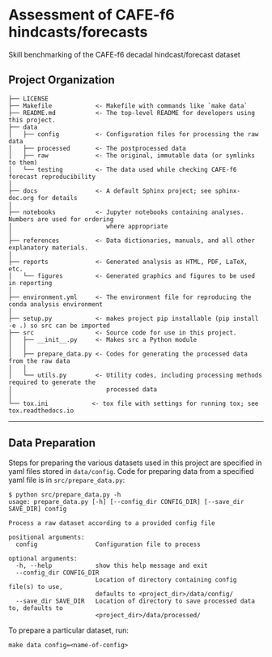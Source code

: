 Assessment of CAFE-f6 hindcasts/forecasts
==============================

Skill benchmarking of the CAFE-f6 decadal hindcast/forecast dataset

Project Organization
------------

    ├── LICENSE
    ├── Makefile            <- Makefile with commands like `make data`
    ├── README.md           <- The top-level README for developers using this project.
    ├── data
    │   ├── config          <- Configuration files for processing the raw data
    │   ├── processed       <- The postprocessed data
    │   ├── raw             <- The original, immutable data (or symlinks to them)
    │   └── testing         <- The data used while checking CAFE-f6 forecast reproducibility
    │
    ├── docs                <- A default Sphinx project; see sphinx-doc.org for details
    │
    ├── notebooks           <- Jupyter notebooks containing analyses. Numbers are used for ordering
    │                          where appropriate
    │
    ├── references          <- Data dictionaries, manuals, and all other explanatory materials.
    │
    ├── reports             <- Generated analysis as HTML, PDF, LaTeX, etc.
    │   └── figures         <- Generated graphics and figures to be used in reporting
    │
    ├── environment.yml     <- The environment file for reproducing the conda analysis environment
    │
    ├── setup.py            <- makes project pip installable (pip install -e .) so src can be imported
    ├── src                 <- Source code for use in this project.
    │   ├── __init__.py     <- Makes src a Python module
    │   │
    │   ├── prepare_data.py <- Codes for generating the processed data from the raw data
    │   │
    │   └── utils.py        <- Utility codes, including processing methods required to generate the 
    │                          processed data
    │
    └── tox.ini            <- tox file with settings for running tox; see tox.readthedocs.io


--------

Data Preparation
----------------
Steps for preparing the various datasets used in this project are specified in yaml files stored in `data/config`. Code for preparing data from a specified yaml file is in `src/prepare_data.py`:
```
$ python src/prepare_data.py -h
usage: prepare_data.py [-h] [--config_dir CONFIG_DIR] [--save_dir SAVE_DIR] config

Process a raw dataset according to a provided config file

positional arguments:
  config                Configuration file to process

optional arguments:
  -h, --help            show this help message and exit
  --config_dir CONFIG_DIR
                        Location of directory containing config file(s) to use,
                        defaults to <project_dir>/data/config/
  --save_dir SAVE_DIR   Location of directory to save processed data to, defaults to
                        <project_dir>/data/processed/
```

To prepare a particular dataset, run:
```
make data config=<name-of-config>
```

